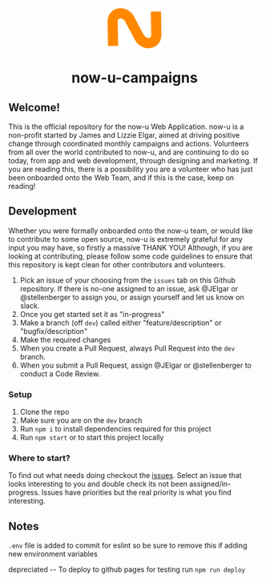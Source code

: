 
<div style='text-align: center;'><img src='./public/favicons/favicon.png'/><h1>now-u-campaigns</h1></div>

## Welcome!

This is the official repository for the now-u Web Application. now-u is a non-profit started by James and Lizzie Elgar, aimed at driving positive change through coordinated monthly campaigns and actions. Volunteers from all over the world contributed to now-u, and are continuing to do so today, from app and web development, through designing and marketing. If you are reading this, there is a possibility you are a volunteer who has just been onboarded onto the Web Team, and if this is the case, keep on reading!

## Development

Whether you were formally onboarded onto the now-u team, or would like to contribute to some open source, now-u is extremely grateful for any input you may have, so firstly a massive THANK YOU! Although, if you are looking at contributing, please follow some code guidelines to ensure that this repository is kept clean for other contributors and volunteers. 

1. Pick an issue of your choosing from the `issues` tab on this Github repository. If there is no-one assigned to an issue, ask @JElgar or @stellenberger to assign you, or assign yourself and let us know on slack. 
2. Once you get started set it as "in-progress"
3. Make a branch (off `dev`) called either "feature/description" or "bugfix/description"
4. Make the required changes
6. When you create a Pull Request, always Pull Request into the `dev` branch. 
7. When you submit a Pull Request, assign @JElgar or @stellenberger to conduct a Code Review. 

### Setup

1. Clone the repo
2. Make sure you are on the `dev` branch
3. Run `npm i` to install dependencies required for this project
4. Run `npm start` or to start this project locally

### Where to start?

To find out what needs doing checkout the [issues](https://github.com/now-u/now-u-campaigns/issues). Select an issue that looks interesting to you and double check its not been assigned/in-progress. Issues have priorities but the real priority is what you find interesting.


## Notes

`.env` file is added to commit for eslint so be sure to remove this if adding new environment variables

depreciated -- To deploy to github pages for testing run `npm run deploy`

